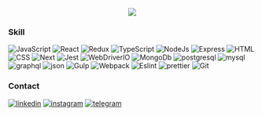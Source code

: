 <center><img src="https://i.gifer.com/78KH.gif"></center>


### Skill
![JavaScript](https://img.shields.io/badge/-JavaScript-000000?style=for-the-badge&logo=javascript)
![React](https://img.shields.io/badge/-React-000000?style=for-the-badge&logo=React)
![Redux](https://img.shields.io/badge/-Redux-000000?style=for-the-badge&logo=redux)
![TypeScript](https://img.shields.io/badge/-TypeScript-000000?style=for-the-badge&logo=typescript)
![NodeJs](https://img.shields.io/badge/-NodeJS-000000?style=for-the-badge&logo=node.js&logoColor)
![Express](https://img.shields.io/badge/-Express-000000?style=for-the-badge&logo=express)
![HTML](https://img.shields.io/badge/-HTML-000000?style=for-the-badge&logo=html5)
![CSS](https://img.shields.io/badge/-CSS-000000?style=for-the-badge&logo=css3)
![Next](https://img.shields.io/badge/-Next-000000?style=for-the-badge&logo=next.js)
![Jest](https://img.shields.io/badge/-Jest-000000?style=for-the-badge&logo=jest)
![WebDriverIO](https://img.shields.io/badge/-WebDriverIO-000000?style=for-the-badge&logo=webdriverio)
![MongoDb](https://img.shields.io/badge/-MongoDB-000000?style=for-the-badge&logo=mongodb)
![postgresql](https://img.shields.io/badge/-postgresql-000000?style=for-the-badge&logo=postgresql)
![mysql](https://img.shields.io/badge/-mysql-000000?style=for-the-badge&logo=mysql)
![graphql](https://img.shields.io/badge/-graphql-000000?style=for-the-badge&logo=graphql)
![json](https://img.shields.io/badge/-json-000000?style=for-the-badge&logo=json)
![Gulp](https://img.shields.io/badge/-Gulp-000000?style=for-the-badge&logo=gulp)
![Webpack](https://img.shields.io/badge/-Webpack-000000?style=for-the-badge&logo=webpack)
![Eslint](https://img.shields.io/badge/-Eslint-000000?style=for-the-badge&logo=eslint)
![prettier](https://img.shields.io/badge/-prettier-000000?style=for-the-badge&logo=prettier)
![Git](https://img.shields.io/badge/-Git-000000?style=for-the-badge&logo=git)
### Contact

[![linkedin](https://img.shields.io/badge/-linkedin-000000?style=for-the-badge&logo=linkedin)](https://www.linkedin.com/in/pavel-pogulailo-725138259/)
[![instagram](https://img.shields.io/badge/-instagram-000000?style=for-the-badge&logo=instagram)](https://www.instagram.com/pogulailo_/)
[![telegram](https://img.shields.io/badge/-telegram-000000?style=for-the-badge&logo=telegram)](https://t.me/PogunGun)

